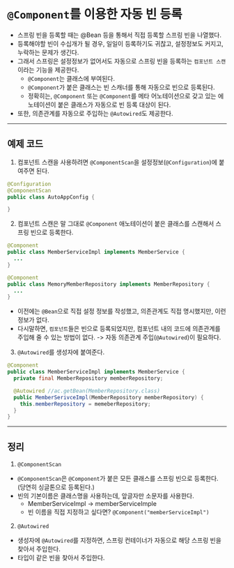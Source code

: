 # `@Component`를 이용한 자동 빈 등록
- 스프링 빈을 등록할 때는 @Bean 등을 통해서 직접 등록할 스프링 빈을 나열했다.
- 등록해야할 빈이 수십개가 될 경우, 일일이 등록하기도 귀찮고, 설정정보도 커지고, 누락하는 문제가 생긴다.
- 그래서 스프링은 설정정보가 없어서도 자동으로 스프링 빈을 등록하는 `컴포넌트 스캔`이라는 기능을 제공한다.
  - `@Component`는 클래스에 부여된다.
  - `@Component`가 붙은 클래스는 빈 스캐너를 통해 자동으로 빈으로 등록된다.
  - 정확히는, `@Component` 또는 `@Component`를 메타 어노테이션으로 갖고 있는 에노테이션이 붙은 클래스가 자동으로 빈 등록 대상이 된다.
- 또한, 의존관계를 자동으로 주입하는 `@Autowired`도 제공한다.

---

## 예제 코드

1. 컴포넌트 스캔을 사용하려면 `@ComponentScan`을 설정정보(`@Configuration`)에 붙여주면 된다.

  ```java
  @Configuration
  @ComponentScan
  public class AutoAppConfig {

  }
  ```
2. 컴포넌트 스캔은 말 그대로 `@Component` 애노테이션이 붙은 클래스를 스캔해서 스프링 빈으로 등록한다.
```java
@Component
public class MemberServiceImpl implements MemberService {
  ...
}
```
```java
@Component
public class MemoryMemberRepository implements MemberRepository {
  ...
}
```
  - 이전에는 `@Bean`으로 직접 설정 정보를 작성했고, 의존관계도 직접 명시했지만, 이런 정보가 없다.
  - 다시말하면, `컴포넌트`들은 빈으로 등록되었지만, 컴포넌트 내의 코드에 의존관계를 주입해 줄 수 있는 방법이 없다. -> 자동 의존관계 주입(`@Autowired`)이 필요하다.

3. `@Autowired`를 생성자에 붙여준다.
```java
@Component
public class MemberServiceImpl implements MemberService {
  private final MemberRepository memberRepository;

  @Autowired //ac.getBean(MemberRepository.class)
  public MemberSerivceImpl(MemberRepository memberRepository) {
    this.memberRepository = memeberRepository;
  }
}
```

--- 

## 정리
1. `@ComponentScan`
  - `@ComponentScan`은 `@Component`가 붙은 모든 클래스를 스프링 빈으로 등록한다. (당연히 싱글톤으로 등록된다.)
  - 빈의 기본이름은 클래스명을 사용하는데, 앞글자만 소문자를 사용한다.
    - MemberServiceImpl -> memberServiceImple
    - 빈 이름을 직접 지정하고 싶다면? `@Component("memberServiceImpl")`

2. `@Autowired`
  - 생성자에 `@Autowired`를 지정하면, 스프링 컨테이너가 자동으로 해당 스프링 빈을 찾아서 주입한다.
  - 타입이 같은 빈을 찾아서 주입한다.